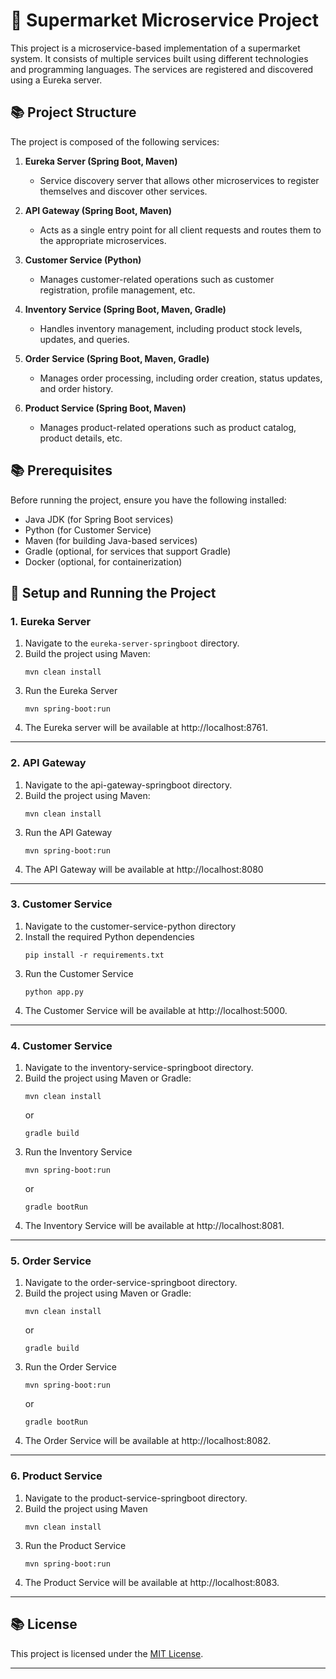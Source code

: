 # 🌟 Supermarket Microservice Project

This project is a microservice-based implementation of a supermarket system. It consists of multiple services built using different technologies and programming languages. The services are registered and discovered using a Eureka server.

## 📚  Project Structure

The project is composed of the following services:

1. **Eureka Server (Spring Boot, Maven)**
   - Service discovery server that allows other microservices to register themselves and discover other services.

2. **API Gateway (Spring Boot, Maven)**
   - Acts as a single entry point for all client requests and routes them to the appropriate microservices.

3. **Customer Service (Python)**
   - Manages customer-related operations such as customer registration, profile management, etc.

4. **Inventory Service (Spring Boot, Maven, Gradle)**
   - Handles inventory management, including product stock levels, updates, and queries.

5. **Order Service (Spring Boot, Maven, Gradle)**
   - Manages order processing, including order creation, status updates, and order history.

6. **Product Service (Spring Boot, Maven)**
   - Manages product-related operations such as product catalog, product details, etc.

## 📚 Prerequisites

Before running the project, ensure you have the following installed:

- Java JDK (for Spring Boot services)
- Python (for Customer Service)
- Maven (for building Java-based services)
- Gradle (optional, for services that support Gradle)
- Docker (optional, for containerization)

## 🚀 Setup and Running the Project

### 1. Eureka Server

1. Navigate to the `eureka-server-springboot` directory.
2. Build the project using Maven:
   ```
   mvn clean install
3. Run the Eureka Server
   ```
   mvn spring-boot:run
   ```
4. The Eureka server will be available at http://localhost:8761.


---

### 2. API Gateway

1. Navigate to the api-gateway-springboot directory.
2. Build the project using Maven:
   ```
   mvn clean install
3. Run the API Gateway
   ```
   mvn spring-boot:run
   ```
4. The API Gateway will be available at http://localhost:8080
    

---

   ### 3. Customer Service

1. Navigate to the customer-service-python directory
2. Install the required Python dependencies
   ```
   pip install -r requirements.txt
3. Run the Customer Service
   ```
   python app.py
   ```
4. The Customer Service will be available at http://localhost:5000.


---   

   ### 4. Customer Service

1. Navigate to the inventory-service-springboot directory.
2. Build the project using Maven or Gradle:
   ```
   mvn clean install
   ```
   or
   ```
   gradle build
   ```
4. Run the Inventory Service
   ```
   mvn spring-boot:run
   ```
   or
   ```
   gradle bootRun
   ```
5. The Inventory Service will be available at http://localhost:8081.

---


### 5. Order Service

1. Navigate to the order-service-springboot directory.
2. Build the project using Maven or Gradle:
   ```
   mvn clean install
   ```
   or
   ```
   gradle build
   ```
3. Run the Order Service
   ```
   mvn spring-boot:run
   ```
   or
   ```
   gradle bootRun
   ```
5. The Order Service will be available at http://localhost:8082.
    


---

### 6. Product Service

1. Navigate to the product-service-springboot directory.
2. Build the project using Maven 
   ```
   mvn clean install
   ```
3. Run the Product Service
   ```
   mvn spring-boot:run
   ```
5. The Product Service will be available at http://localhost:8083.
    

---

  ## 📚 License

This project is licensed under the [MIT License](LICENSE).

---
